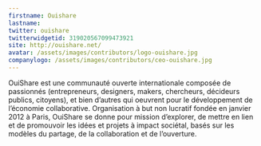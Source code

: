 ```yaml
---
firstname: Ouishare
lastname: 
twitter: ouishare
twitterwidgetid: 319020567099473921
site: http://ouishare.net/
avatar: /assets/images/contributors/logo-ouishare.jpg
companylogo: /assets/images/contributors/ceo-ouishare.jpg
---
```


OuiShare est une communauté ouverte internationale composée de passionnés (entrepreneurs, designers, makers, chercheurs, décideurs publics, citoyens), et bien d’autres qui oeuvrent pour le développement de l’économie collaborative. Organisation à but non lucratif fondée en janvier 2012 à Paris, OuiShare se donne pour mission d’explorer, de mettre en lien et de promouvoir les idées et projets à impact sociétal, basés sur les modèles du partage, de la collaboration et de l’ouverture.
